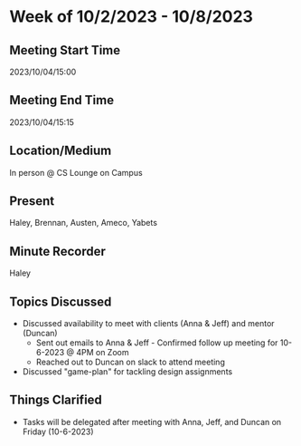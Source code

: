 # Week of 10/2/2023 - 10/8/2023

## Meeting Start Time
2023/10/04/15:00

## Meeting End Time
2023/10/04/15:15

## Location/Medium
In person @ CS Lounge on Campus

## Present
Haley, Brennan, Austen, Ameco, Yabets

## Minute Recorder
Haley

## Topics Discussed
* Discussed availability to meet with clients (Anna & Jeff) and mentor (Duncan)
  * Sent out emails to Anna & Jeff - Confirmed follow up meeting for 10-6-2023 @ 4PM on Zoom
  * Reached out to Duncan on slack to attend meeting
* Discussed "game-plan" for tackling design assignments

## Things Clarified
* Tasks will be delegated after meeting with Anna, Jeff, and Duncan on Friday (10-6-2023)